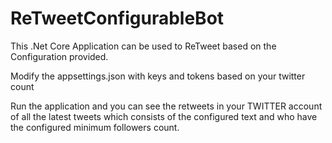 # ReTweetConfigurableBot
This .Net Core Application can be used to ReTweet based on the Configuration provided.

Modify the appsettings.json with keys and tokens based on your twitter count 

Run the application and you can see the retweets in your TWITTER account of all the latest tweets which consists of the
configured text and who have the configured minimum followers count.

